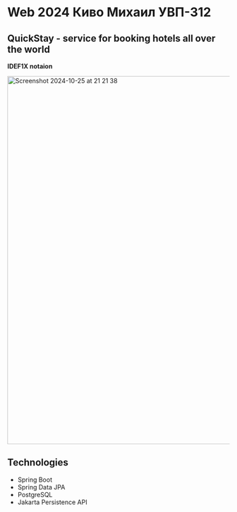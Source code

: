 # Web 2024 Киво Михаил УВП-312
## QuickStay - service for booking hotels all over the world
**IDEF1X notaion**

<img width="835" alt="Screenshot 2024-10-25 at 21 21 38" src="https://github.com/user-attachments/assets/76ce624f-3192-45f9-a49a-7b1c577686dd">

## **Technologies**
- Spring Boot
- Spring Data JPA
- PostgreSQL
- Jakarta Persistence API
